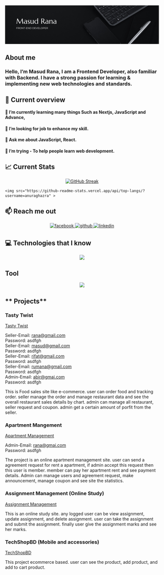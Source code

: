 ![An old rock in the desert](cover.png)

## **About me**

### Hello, I’m Masud Rana, I am a Frontend Developer, also familiar with Backend. I have a strong passion for learning & implementing new web technologies and standards.

## **👀 Current overview**

#### 🔭 I’m currently learning many things Such as Nextjs, JavaScript and Advance,

#### 👯 I’m looking for job to enhance my skill.

#### 💬 Ask me about JavaScript, React.

#### 🤔 I’m trying - To help people learn web development.

## **📈 Current Stats**

<p align="center">
  <a href="https://git.io/streak-stats">
    <img src="https://github-readme-streak-stats.herokuapp.com?user=masud040&theme=shadow-purple" alt="GitHub Streak">
  </a>
</p>

<p align="center">
  <a >
  
    <img src="https://github-readme-stats.vercel.app/api/top-langs/?username=anuraghazra" >
  </a>
</p>

## **📫 Reach me out**

<div align="center">
<a href="https://www.facebook.com/masudinfo040" target="_blank">
<img src=https://img.shields.io/badge/facebook-%232E87FB.svg?&style=for-the-badge&logo=facebook&logoColor=white alt=facebook style="margin-bottom: 5px;" />
</a>
<a href="https://github.com/masud040" target="_blank">
<img src=https://img.shields.io/badge/github-%2324292e.svg?&style=for-the-badge&logo=github&logoColor=white alt=github style="margin-bottom: 5px;" />
</a>
<a href="https://linkedin.com/in/masud040" target="_blank">
<img src=https://img.shields.io/badge/linkedin-%231E77B5.svg?&style=for-the-badge&logo=linkedin&logoColor=white alt=linkedin style="margin-bottom: 5px;" />
</a>  
</div>

## **💻 Technologies that I know**

<p align="center">
  <a href="https://skillicons.dev">
    <img src="https://skillicons.dev/icons?i=html,css,javascript,tailwind,bootstrap,react,firebase,nodejs,express,mongo" />
  </a>
</p>

## **Tool**

<p align="center">
  <a href="https://skillicons.dev">
    <img src="https://skillicons.dev/icons?i=vscode,git,github,figma,vite" >
  </a>
</p>

## ** Projects**

### **Tasty Twist**

[Tasty Twist](https://tasty-twist-food.netlify.app)

Seller-Email: rana@gmail.com <br>
Password: asdfgh <br>
Seller-Email: masud@gmail.com <br>
Password: asdfgh <br>
Seller-Email: rifat@gmail.com <br>
Password: asdfgh <br>
Seller-Email: rumana@gmail.com <br>
Password: asdfgh <br>
Admin-Email: abir@gmai.com <br>
Password: asdfgh <br>

<p>This is Food sales site like e-commerce. user can order food and tracking order. seller manage the order and manage restaurant data and see the overall restaurant sales details by chart. admin can  manage all restaurant, seller request and coupon. admin get a certain amount of porfit from the seller.</p>

### **Apartment Mangement**

[Apartment Management](https://apartment-solution.netlify.app)

Admin-Email: rana@gmai.com <br>
Password: asdfgh

<p>The project is an online apartment management site. user can send a agreement request for rent a apartment, if admin accept this request then this user is member. member can pay her apartment rent and see payment details. Admin can manage users and agreement request, make announcement, manage coupon and see site the statistics.</p>

### **Assignment Management (Online Study)**

[Assignment Management](https://654cbd4fe3b58a14bfe89522--inquisitive-gecko-d64cb0.netlify.app)

<p>This is an online study site. any logged user can be view assignment, update assignment, and delete assignment. user can take the assignment and submit the assignment. finally user give the assignment marks and see her marks.</p>

### **TechShopBD (Mobile and accessories)**

[TechShopBD](https://657407d2648ed72ca8177249--warm-blini-6e9c08.netlify.app)

<p>This project ecommerce based. user can see the product, add product, and add to cart product.</p>

